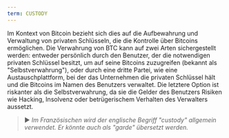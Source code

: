 ```yaml
---
term: CUSTODY
---
```


Im Kontext von Bitcoin bezieht sich dies auf die Aufbewahrung und Verwaltung von privaten Schlüsseln, die die Kontrolle über Bitcoins ermöglichen. Die Verwahrung von BTC kann auf zwei Arten sichergestellt werden: entweder persönlich durch den Benutzer, der die notwendigen privaten Schlüssel besitzt, um auf seine Bitcoins zuzugreifen (bekannt als "Selbstverwahrung"), oder durch eine dritte Partei, wie eine Austauschplattform, bei der das Unternehmen die privaten Schlüssel hält und die Bitcoins im Namen des Benutzers verwaltet. Die letztere Option ist riskanter als die Selbstverwahrung, da sie die Gelder des Benutzers Risiken wie Hacking, Insolvenz oder betrügerischem Verhalten des Verwalters aussetzt.

> ► *Im Französischen wird der englische Begriff "custody" allgemein verwendet. Er könnte auch als "garde" übersetzt werden.*